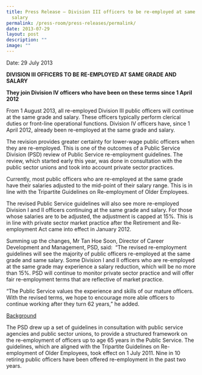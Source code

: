 ```yaml
---
title: Press Release – Division III officers to be re‑employed at same grade and
  salary
permalink: /press-room/press-releases/permalink/
date: 2013-07-29
layout: post
description: ""
image: ""
---
```

Date: 29 July 2013

**DIVISION III OFFICERS TO BE RE-EMPLOYED AT SAME GRADE AND SALARY**

**They join Division IV officers who have been on these terms since 1 April 2012**

  
From 1 August 2013, all re-employed Division III public officers will continue at the same grade and salary. These officers typically perform clerical duties or front-line operational functions. Division IV officers have, since 1 April 2012, already been re-employed at the same grade and salary.  
  
The revision provides greater certainty for lower-wage public officers when they are re-employed. This is one of the outcomes of a Public Service Division (PSD) review of Public Service re-employment guidelines. The review, which started early this year, was done in consultation with the public sector unions and took into account private sector practices.  
  
Currently, most public officers who are re-employed at the same grade have their salaries adjusted to the mid-point of their salary range. This is in line with the Tripartite Guidelines on Re-employment of Older Employees.   
  
The revised Public Service guidelines will also see more re-employed Division I and II officers continuing at the same grade and salary. For those whose salaries are to be adjusted, the adjustment is capped at 15%. This is in line with private sector market practice after the Retirement and Re-employment Act came into effect in January 2012.  
  
Summing up the changes, Mr Tan Hoe Soon, Director of Career Development and Management, PSD, said:  “The revised re-employment guidelines will see the majority of public officers re-employed at the same grade and same salary. Some Division I and II officers who are re-employed at the same grade may experience a salary reduction, which will be no more than 15%. PSD will continue to monitor private sector practice and will offer fair re-employment terms that are reflective of market practice.  
  
“The Public Service values the experience and skills of our mature officers. With the revised terms, we hope to encourage more able officers to continue working after they turn 62 years,” he added.  
  
<u>Background</u>  
  
The PSD drew up a set of guidelines in consultation with public service agencies and public sector unions, to provide a structured framework on the re-employment of officers up to age 65 years in the Public Service. The guidelines, which are aligned with the Tripartite Guidelines on Re-employment of Older Employees, took effect on 1 July 2011. Nine in 10 retiring public officers have been offered re-employment in the past two years.
